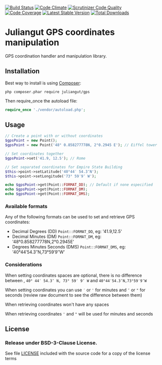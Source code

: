 [![Build Status](https://travis-ci.org/juliangut/gps.svg?branch=master)](https://travis-ci.org/juliangut/gps)
[![Code Climate](https://codeclimate.com/github/juliangut/gps/badges/gpa.svg)](https://codeclimate.com/github/juliangut/gps)
[![Scrutinizer Code Quality](https://scrutinizer-ci.com/g/juliangut/gps/badges/quality-score.png?b=master)](https://scrutinizer-ci.com/g/juliangut/gps/?branch=master)
[![Code Coverage](https://scrutinizer-ci.com/g/juliangut/gps/badges/coverage.png?b=master)](https://scrutinizer-ci.com/g/juliangut/gps/?branch=master)
[![Latest Stable Version](https://poser.pugx.org/juliangut/gps/v/stable.svg)](https://packagist.org/packages/juliangut/gps)
[![Total Downloads](https://poser.pugx.org/juliangut/gps/downloads.svg)](https://packagist.org/packages/juliangut/gps)

# Juliangut GPS coordinates manipulation

GPS coordination handler and manipulation library.

## Installation

Best way to install is using [Composer](https://getcomposer.org/):

```
php composer.phar require juliangut/gps
```

Then require_once the autoload file:

```php
require_once './vendor/autoload.php';
```

## Usage

```php
// Create a point with or without coordinates
$gpsPoint = new Point();
$gpsPoint = new Point('48° 0.858277778N, 2°0.2945 E'); // Eiffel tower

// Set coordinates together
$gpsPoint->set('41.9, 12.5'); // Rome

// Set separated coordinates for Empire State Building
$this->point->setLatitude('40°44′ 54.3″N');
$this->point->setLongitude('73° 59′9″ W');

echo $gpsPoint->get(Point::FORMAT_DD); // Default if none especified
echo $gpsPoint->get(Point::FORMAT_DM);
echo $gpsPoint->get(Point::FORMAT_DMS);
```

### Available formats

Any of the following formats can be used to set and retrieve GPS coordinates:

* Decimal Degrees (DD) `Point::FORMAT_DD`, eg: '41.9,12.5'
* Decimal Minutes (DM) `Point::FORMAT_DM`, eg: '48°0.858277778N,2°0.2945E'
* Degrees Minutes Seconds (DMS) `Point::FORMAT_DMS`, eg: '40°44′54.3″N,73°59′9″W'

### Considerations

When setting coordinates spaces are optional, there is no difference between , `40° 44′ 54.3″ N, 73° 59′ 9″ W` and `40°44′54.3″N,73°59′9″W`

When setting coordinates you can use `′` or `'` for minutes and `″` or `"` for seconds (review raw document to see the difference between them)

When retrieving coordinates won't have any spaces

When retrieving coordinates `'` and `"` will be used for minutes and seconds

## License

### Release under BSD-3-Clause License.

See file [LICENSE](https://github.com/juliangut/gps/blob/master/LICENSE) included with the source code for a copy of the license terms

